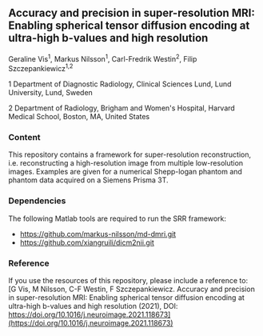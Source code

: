 ## Accuracy and precision in super-resolution MRI: Enabling spherical tensor diffusion encoding at ultra-high b-values and high resolution
Geraline Vis<sup>1</sup>, Markus Nilsson<sup>1</sup>, Carl-Fredrik Westin<sup>2</sup>, Filip Szczepankiewicz<sup>1,2</sup>

1 Department of Diagnostic Radiology, Clinical Sciences Lund, Lund University, Lund, Sweden

2 Department of Radiology, Brigham and Women's Hospital, Harvard Medical School, Boston, MA, United States

### Content
This repository contains a framework for super-resolution reconstruction, i.e. reconstructing a high-resolution image from multiple low-resolution images. Examples are given for a numerical Shepp-logan phantom and phantom data acquired on a Siemens Prisma 3T.

### Dependencies
The following Matlab tools are required to run the SRR framework:
* https://github.com/markus-nilsson/md-dmri.git
* https://github.com/xiangruili/dicm2nii.git

### Reference
If you use the resources of this repository, please include a reference to:  
[G Vis, M Nilsson, C-F Westin, F Szczepankiewicz. Accuracy and precision in super-resolution MRI: Enabling spherical tensor diffusion encoding at ultra-high b-values and high resolution (2021), DOI: https://doi.org/10.1016/j.neuroimage.2021.118673](https://doi.org/10.1016/j.neuroimage.2021.118673)

